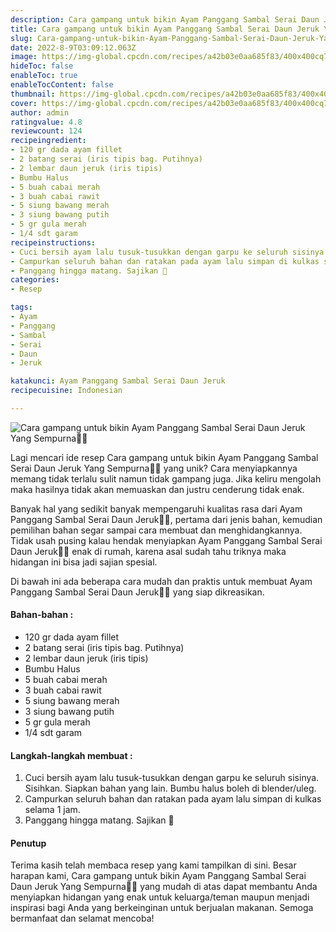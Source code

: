 ```yaml
---
description: Cara gampang untuk bikin Ayam Panggang Sambal Serai Daun Jeruk Yang Sempurna"
title: Cara gampang untuk bikin Ayam Panggang Sambal Serai Daun Jeruk Yang Sempurna
slug: Cara-gampang-untuk-bikin-Ayam-Panggang-Sambal-Serai-Daun-Jeruk-Yang-Sempurna
date: 2022-8-9T03:09:12.063Z
image: https://img-global.cpcdn.com/recipes/a42b03e0aa685f83/400x400cq70/photo.jpg
hideToc: false
enableToc: true
enableTocContent: false
thumbnail: https://img-global.cpcdn.com/recipes/a42b03e0aa685f83/400x400cq70/photo.jpg
cover: https://img-global.cpcdn.com/recipes/a42b03e0aa685f83/400x400cq70/photo.jpg
author: admin
ratingvalue: 4.8
reviewcount: 124
recipeingredient:
- 120 gr dada ayam fillet
- 2 batang serai (iris tipis bag. Putihnya)
- 2 lembar daun jeruk (iris tipis)
- Bumbu Halus
- 5 buah cabai merah
- 3 buah cabai rawit
- 5 siung bawang merah
- 3 siung bawang putih
- 5 gr gula merah
- 1/4 sdt garam
recipeinstructions:
- Cuci bersih ayam lalu tusuk-tusukkan dengan garpu ke seluruh sisinya. Sisihkan. Siapkan bahan yang lain. Bumbu halus boleh di blender/uleg.
- Campurkan seluruh bahan dan ratakan pada ayam lalu simpan di kulkas selama 1 jam.
- Panggang hingga matang. Sajikan 🤤
categories:
- Resep

tags:
- Ayam
- Panggang
- Sambal
- Serai
- Daun
- Jeruk

katakunci: Ayam Panggang Sambal Serai Daun Jeruk
recipecuisine: Indonesian

---
```


![Cara gampang untuk bikin Ayam Panggang Sambal Serai Daun Jeruk Yang Sempurna👩‍🍳](https://img-global.cpcdn.com/recipes/a42b03e0aa685f83/400x400cq70/photo.jpg)

Lagi mencari ide resep Cara gampang untuk bikin Ayam Panggang Sambal Serai Daun Jeruk Yang Sempurna👩‍🍳 yang unik? Cara menyiapkannya memang tidak terlalu sulit namun tidak gampang juga. Jika keliru mengolah maka hasilnya tidak akan memuaskan dan justru cenderung tidak enak.

Banyak hal yang sedikit banyak mempengaruhi kualitas rasa dari Ayam Panggang Sambal Serai Daun Jeruk👩‍🍳, pertama dari jenis bahan, kemudian pemilihan bahan segar sampai cara membuat dan menghidangkannya. Tidak usah pusing kalau hendak menyiapkan Ayam Panggang Sambal Serai Daun Jeruk👩‍🍳 enak di rumah, karena asal sudah tahu triknya maka hidangan ini bisa jadi sajian spesial.

Di bawah ini ada beberapa cara mudah dan praktis untuk membuat Ayam Panggang Sambal Serai Daun Jeruk👩‍🍳 yang siap dikreasikan.

<!--inarticleads1-->

#### Bahan-bahan :

- 120 gr dada ayam fillet
- 2 batang serai (iris tipis bag. Putihnya)
- 2 lembar daun jeruk (iris tipis)
- Bumbu Halus
- 5 buah cabai merah
- 3 buah cabai rawit
- 5 siung bawang merah
- 3 siung bawang putih
- 5 gr gula merah
- 1/4 sdt garam

<!--inarticleads2-->

#### Langkah-langkah membuat :

1. Cuci bersih ayam lalu tusuk-tusukkan dengan garpu ke seluruh sisinya. Sisihkan. Siapkan bahan yang lain. Bumbu halus boleh di blender/uleg.
1. Campurkan seluruh bahan dan ratakan pada ayam lalu simpan di kulkas selama 1 jam.
1. Panggang hingga matang. Sajikan 🤤

#### Penutup

Terima kasih telah membaca resep yang kami tampilkan di sini. Besar harapan kami, Cara gampang untuk bikin Ayam Panggang Sambal Serai Daun Jeruk Yang Sempurna👩‍🍳 yang mudah di atas dapat membantu Anda menyiapkan hidangan yang enak untuk keluarga/teman maupun menjadi inspirasi bagi Anda yang berkeinginan untuk berjualan makanan. Semoga bermanfaat dan selamat mencoba!